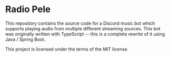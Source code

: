 # Radio Pele
This repository contains the source code for a Discord music bot which supports playing audio from multiple different streaming sources.
This bot was originally written with TypeScript -- this is a complete rewrite of it using Java / Spring Boot.

This project is licensed under the terms of the MIT license.
